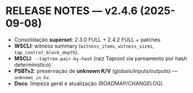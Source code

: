 # RELEASE NOTES — v2.4.6 (2025-09-08)

- Consolidação **superset**: 2.3.0 FULL + 2.4.2 FULL + patches.
- **WSCLI**: witness summary (`witness_items`, `witness_sizes`, `tap_control_block_depth`).
- **MSCLI**: `--taptree-pair-by-hash` (raiz Taproot via pareamento por hash determinístico).
- **PSBTv2**: preservação de **unknown K/V** (globais/inputs/outputs) — `unknown_in_kv`.
- **Docs**: limpeza geral e atualização (ROADMAP/CHANGELOG).
